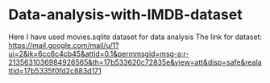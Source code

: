 # Data-analysis-with-IMDB-dataset
Here I have used movies.sqlite dataset for data analysis
The link for dataset:
https://mail.google.com/mail/u/1?ui=2&ik=6cc6c4cb45&attid=0.1&permmsgid=msg-a:r-2135631036984926565&th=17b533620c72835e&view=att&disp=safe&realattid=17b5335f0fd2c883d171
